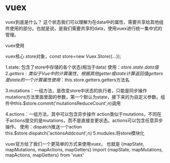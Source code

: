 # vuex
vuex到底是什么？
这个状态我们可以理解为在data中的属性，需要共享给其他组件使用的部分。也就是说，是我们需要共享的data，使用vuex进行统一集中式的管理。

vuex使用

vuex核心 store对象，const store=new Vuex.Store({...});

1.state: 包含了store中存储的各个状态(相当于data)
    使用：$store.state.data值
2.getters: 类似于Vue中的计算属性，根据其他getter或state计算返回值
    getters是state的一个计算属性 使用：this.$store.getters.getters方法名

3.mutations：一组方法，是改变store中状态的执行者，只能是同步操作
    mutations方法里面里面的参数，第一个默认为state，接下来的为自定义参数。组件中this.$store.commit('mutationsReduceCount',n)调用

4.actions：一组方法，其中可以包含异步操作
    action类似于mutations，不同在于actions提交的是mutations，而不是直接变更状态。actions可以包含任意异步操作。 
    使用：dispatch推送一个action this.$store.dispatch('actionsAddcount',n)
5.mudules:将store模块化

vuex官方给了我们一个更简单的方式来使用vuex， 也就是 
{mapState, mapMutations, mapActions, mapGetters}
import {mapState, mapMutations, mapActions, mapGetters} from 'vuex'

